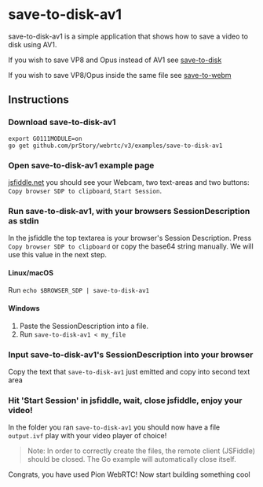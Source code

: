 # save-to-disk-av1

save-to-disk-av1 is a simple application that shows how to save a video to disk using AV1.

If you wish to save VP8 and Opus instead of AV1 see [save-to-disk](https://github.com/pion/webrtc/tree/master/examples/save-to-disk)

If you wish to save VP8/Opus inside the same file see [save-to-webm](https://github.com/pion/example-webrtc-applications/tree/master/save-to-webm)

## Instructions

### Download save-to-disk-av1

```
export GO111MODULE=on
go get github.com/prStory/webrtc/v3/examples/save-to-disk-av1
```

### Open save-to-disk-av1 example page

[jsfiddle.net](https://jsfiddle.net/xjcve6d3/) you should see your Webcam, two text-areas and two buttons: `Copy browser SDP to clipboard`, `Start Session`.

### Run save-to-disk-av1, with your browsers SessionDescription as stdin

In the jsfiddle the top textarea is your browser's Session Description. Press `Copy browser SDP to clipboard` or copy the base64 string manually.
We will use this value in the next step.

#### Linux/macOS

Run `echo $BROWSER_SDP | save-to-disk-av1`

#### Windows

1. Paste the SessionDescription into a file.
1. Run `save-to-disk-av1 < my_file`

### Input save-to-disk-av1's SessionDescription into your browser

Copy the text that `save-to-disk-av1` just emitted and copy into second text area

### Hit 'Start Session' in jsfiddle, wait, close jsfiddle, enjoy your video!

In the folder you ran `save-to-disk-av1` you should now have a file `output.ivf` play with your video player of choice!

> Note: In order to correctly create the files, the remote client (JSFiddle) should be closed. The Go example will automatically close itself.

Congrats, you have used Pion WebRTC! Now start building something cool
